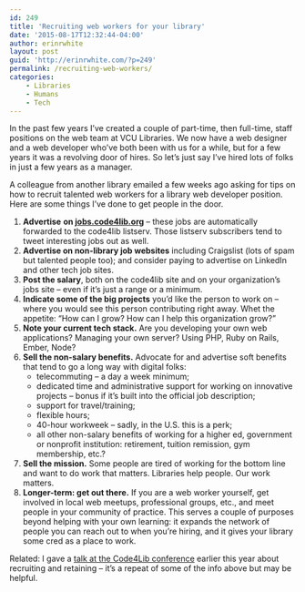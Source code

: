 ```yaml
---
id: 249
title: 'Recruiting web workers for your library'
date: '2015-08-17T12:32:44-04:00'
author: erinrwhite
layout: post
guid: 'http://erinrwhite.com/?p=249'
permalink: /recruiting-web-workers/
categories:
    - Libraries
    - Humans
    - Tech
---
```


In the past few years I’ve created a couple of part-time, then full-time, staff positions on the web team at VCU Libraries. We now have a web designer and a web developer who’ve both been with us for a while, but for a few years it was a revolving door of hires. So let’s just say I’ve hired lots of folks in just a few years as a manager.

A colleague from another library emailed a few weeks ago asking for tips on how to recruit talented web workers for a library web developer position. Here are some things I’ve done to get people in the door.

1. **Advertise** **on [jobs.code4lib.org](http://jobs.code4lib.org/)** – these jobs are automatically forwarded to the code4lib listserv. Those listserv subscribers tend to tweet interesting jobs out as well.
2. **Advertise on non-library job websites** including Craigslist (lots of spam but talented people too); and consider paying to advertise on LinkedIn and other tech job sites.
3. **Post the salary**, both on the code4lib site and on your organization’s jobs site – even if it’s just a range or a minimum.
4. **Indicate some of the big projects** you’d like the person to work on – where you would see this person contributing right away. Whet the appetite: “How can I grow? How can I help this organization grow?”
5. **Note your current tech stack.** Are you developing your own web applications? Managing your own server? Using PHP, Ruby on Rails, Ember, Node?
6. **Sell the non-salary benefits.** Advocate for and advertise soft benefits that tend to go a long way with digital folks: 
    - telecommuting – a day a week minimum;
    - dedicated time and administrative support for working on innovative projects – bonus if it’s built into the official job description;
    - support for travel/training;
    - flexible hours;
    - 40-hour workweek – sadly, in the U.S. this is a perk;
    - all other non-salary benefits of working for a higher ed, government or nonprofit institution: retirement, tuition remission, gym membership, etc.?
7. **Sell the mission.** Some people are tired of working for the bottom line and want to do work that matters. Libraries help people. Our work matters.
8. **Longer-term: get out there.** If you are a web worker yourself, get involved in local web meetups, professional groups, etc., and meet people in your community of practice. This serves a couple of purposes beyond helping with your own learning: it expands the network of people you can reach out to when you’re hiring, and it gives your library some cred as a place to work.

Related: I gave a [talk at the Code4Lib conference](https://github.com/erinrwhite/managing-humans#recruiting-and-hiring) earlier this year about recruiting and retaining – it’s a repeat of some of the info above but may be helpful.